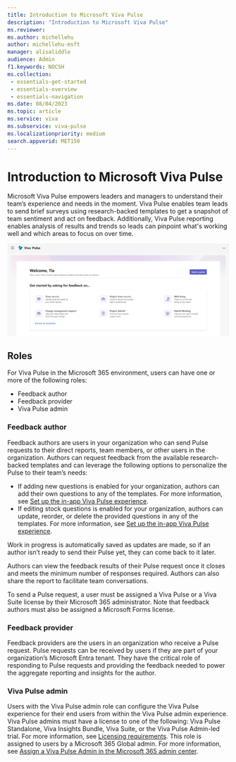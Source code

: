 ```yaml
---
title: Introduction to Microsoft Viva Pulse
description: "Introduction to Microsoft Viva Pulse"
ms.reviewer: 
ms.author: michellehu
author: michellehu-msft
manager: alisaliddle
audience: Admin
f1.keywords: NOCSH
ms.collection:
 - essentials-get-started
 - essentials-overview
 - essentials-navigation
ms.date: 08/04/2023
ms.topic: article
ms.service: viva
ms.subservice: viva-pulse
ms.localizationpriority: medium
search.appverid: MET150
---
```


# Introduction to Microsoft Viva Pulse

Microsoft Viva Pulse empowers leaders and managers to understand their team’s experience and needs in the moment. Viva Pulse enables team leads to send brief surveys using research-backed templates to get a snapshot of team sentiment and act on feedback. Additionally, Viva Pulse reporting enables analysis of results and trends so leads can pinpoint what's working well and which areas to focus on over time. 

![Viva Pulse Homepage](../media/pulse/viva-pulse-homepage.png)

## Roles

For Viva Pulse in the Microsoft 365 environment, users can have one or more of the following roles:
* Feedback author
* Feedback provider
* Viva Pulse admin

### Feedback author

Feedback authors are users in your organization who can send Pulse requests to their direct reports, team members, or other users in the organization. Authors can request feedback from the available research-backed  templates and can leverage the following options to personalize the Pulse to their team’s needs:

* If adding new questions is enabled for your organization, authors can add their own questions to any of the templates. For more information, see [Set up the in-app Viva Pulse experience](./setup-admin-access/set-up-in-app-pulse-experience.md#customization).
* If editing stock questions is enabled for your organization, authors can update, reorder, or delete the provided questions in any of the templates. For more information, see [Set up the in-app Viva Pulse experience](./setup-admin-access/set-up-in-app-pulse-experience.md#customization).

Work in progress is automatically saved as updates are made, so if an author isn’t ready to send their Pulse yet, they can come back to it later.

Authors can view the feedback results of their Pulse request once it closes and meets the minimum number of responses required. Authors can also share the report to facilitate team conversations.

To send a Pulse request, a user must be assigned a Viva Pulse or a Viva Suite license by their Microsoft 365 administrator. Note that feedback authors must also be assigned a Microsoft Forms license.

### Feedback provider

Feedback providers are the users in an organization who receive a Pulse request. Pulse requests can be received by users if they are part of your organization’s Microsoft Entra tenant. They have the critical role of responding to Pulse requests and providing the feedback needed to power the aggregate reporting and insights for the author.

### Viva Pulse admin

Users with the Viva Pulse admin role can configure the Viva Pulse experience for their end users from within the Viva Pulse admin experience. Viva Pulse admins must have a license to one of the following: Viva Pulse Standalone, Viva Insights Bundle, Viva Suite, or the Viva Pulse Admin-led trial. For more information, see [Licensing requirements](./get-started/licensing-requirements.md). This role is assigned to users by a Microsoft 365 Global admin. For more information, see [Assign a Viva Pulse Admin in the Microsoft 365 admin center](./setup-admin-access/assign-a-viva-pulse-admin-in-m365-admin-center.md).
